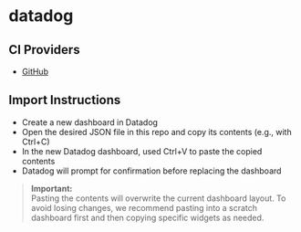 # datadog

## CI Providers

- [GitHub](./github)

## Import Instructions

- Create a new dashboard in Datadog
- Open the desired JSON file in this repo and copy its contents (e.g., with Ctrl+C)
- In the new Datadog dashboard, used Ctrl+V to paste the copied contents
- Datadog will prompt for confirmation before replacing the dashboard

> **Important:**  
> Pasting the contents will overwrite the current dashboard layout.
> To avoid losing changes, we recommend pasting into a scratch dashboard first and 
> then copying specific widgets as needed.


